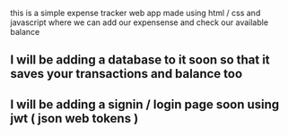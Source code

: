 this is a simple expense tracker web app made using html / css and javascript where we can add our expensense and check our available balance 

##  I  will be adding a database to it soon so that it saves your transactions and balance too
##  I will be adding a signin  / login page soon  using jwt  ( json web tokens  )  
